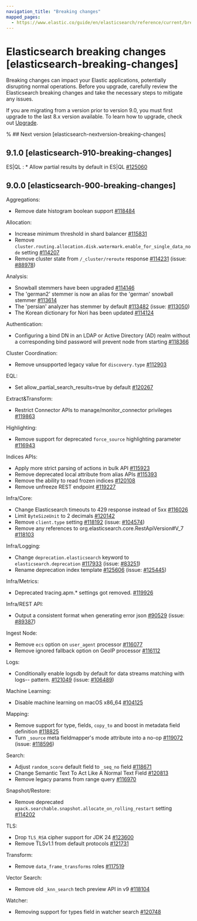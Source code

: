 ```yaml
---
navigation_title: "Breaking changes"
mapped_pages:
  - https://www.elastic.co/guide/en/elasticsearch/reference/current/breaking-changes.html
---
```


# Elasticsearch breaking changes [elasticsearch-breaking-changes]

Breaking changes can impact your Elastic applications, potentially disrupting normal operations. Before you upgrade, carefully review the Elasticsearch breaking changes and take the necessary steps to mitigate any issues.

If you are migrating from a version prior to version 9.0, you must first upgrade to the last 8.x version available. To learn how to upgrade, check out [Upgrade](docs-content://deploy-manage/upgrade.md).

% ## Next version [elasticsearch-nextversion-breaking-changes]

## 9.1.0 [elasticsearch-910-breaking-changes]

ES|QL
:   * Allow partial results by default in ES|QL [#125060](https://github.com/elastic/elasticsearch/pull/125060)

## 9.0.0 [elasticsearch-900-breaking-changes]

Aggregations:
* Remove date histogram boolean support [#118484](https://github.com/elastic/elasticsearch/pull/118484)

Allocation:
* Increase minimum threshold in shard balancer [#115831](https://github.com/elastic/elasticsearch/pull/115831)
* Remove `cluster.routing.allocation.disk.watermark.enable_for_single_data_node` setting [#114207](https://github.com/elastic/elasticsearch/pull/114207)
* Remove cluster state from `/_cluster/reroute` response [#114231](https://github.com/elastic/elasticsearch/pull/114231) (issue: [#88978](https://github.com/elastic/elasticsearch/issues/88978))

Analysis:
* Snowball stemmers have been upgraded [#114146](https://github.com/elastic/elasticsearch/pull/114146)
* The 'german2' stemmer is now an alias for the 'german' snowball stemmer [#113614](https://github.com/elastic/elasticsearch/pull/113614)
* The 'persian' analyzer has stemmer by default [#113482](https://github.com/elastic/elasticsearch/pull/113482) (issue: [#113050](https://github.com/elastic/elasticsearch/issues/113050))
* The Korean dictionary for Nori has been updated [#114124](https://github.com/elastic/elasticsearch/pull/114124)

Authentication:
* Configuring a bind DN in an LDAP or Active Directory (AD) realm without a corresponding bind password
will prevent node from starting [#118366](https://github.com/elastic/elasticsearch/pull/118366)

Cluster Coordination:
* Remove unsupported legacy value for `discovery.type` [#112903](https://github.com/elastic/elasticsearch/pull/112903)

EQL:
* Set allow_partial_search_results=true by default [#120267](https://github.com/elastic/elasticsearch/pull/120267)

Extract&Transform:
* Restrict Connector APIs to manage/monitor_connector privileges [#119863](https://github.com/elastic/elasticsearch/pull/119863)

Highlighting:
* Remove support for deprecated `force_source` highlighting parameter [#116943](https://github.com/elastic/elasticsearch/pull/116943)

Indices APIs:
* Apply more strict parsing of actions in bulk API [#115923](https://github.com/elastic/elasticsearch/pull/115923)
* Remove deprecated local attribute from alias APIs [#115393](https://github.com/elastic/elasticsearch/pull/115393)
* Remove the ability to read frozen indices [#120108](https://github.com/elastic/elasticsearch/pull/120108)
* Remove unfreeze REST endpoint [#119227](https://github.com/elastic/elasticsearch/pull/119227)

Infra/Core:
* Change Elasticsearch timeouts to 429 response instead of 5xx [#116026](https://github.com/elastic/elasticsearch/pull/116026)
* Limit `ByteSizeUnit` to 2 decimals [#120142](https://github.com/elastic/elasticsearch/pull/120142)
* Remove `client.type` setting [#118192](https://github.com/elastic/elasticsearch/pull/118192) (issue: [#104574](https://github.com/elastic/elasticsearch/issues/104574))
* Remove any references to org.elasticsearch.core.RestApiVersion#V_7 [#118103](https://github.com/elastic/elasticsearch/pull/118103)

Infra/Logging:
* Change `deprecation.elasticsearch` keyword to `elasticsearch.deprecation` [#117933](https://github.com/elastic/elasticsearch/pull/117933) (issue: [#83251](https://github.com/elastic/elasticsearch/issues/83251))
* Rename deprecation index template [#125606](https://github.com/elastic/elasticsearch/pull/125606) (issue: [#125445](https://github.com/elastic/elasticsearch/issues/125445))

Infra/Metrics:
* Deprecated tracing.apm.* settings got removed. [#119926](https://github.com/elastic/elasticsearch/pull/119926)

Infra/REST API:
* Output a consistent format when generating error json [#90529](https://github.com/elastic/elasticsearch/pull/90529) (issue: [#89387](https://github.com/elastic/elasticsearch/issues/89387))

Ingest Node:
* Remove `ecs` option on `user_agent` processor [#116077](https://github.com/elastic/elasticsearch/pull/116077)
* Remove ignored fallback option on GeoIP processor [#116112](https://github.com/elastic/elasticsearch/pull/116112)

Logs:
* Conditionally enable logsdb by default for data streams matching with logs-*-* pattern. [#121049](https://github.com/elastic/elasticsearch/pull/121049) (issue: [#106489](https://github.com/elastic/elasticsearch/issues/106489))

Machine Learning:
* Disable machine learning on macOS x86_64 [#104125](https://github.com/elastic/elasticsearch/pull/104125)

Mapping:
* Remove support for type, fields, `copy_to` and boost in metadata field definition [#118825](https://github.com/elastic/elasticsearch/pull/118825)
* Turn `_source` meta fieldmapper's mode attribute into a no-op [#119072](https://github.com/elastic/elasticsearch/pull/119072) (issue: [#118596](https://github.com/elastic/elasticsearch/issues/118596))

Search:
* Adjust `random_score` default field to `_seq_no` field [#118671](https://github.com/elastic/elasticsearch/pull/118671)
* Change Semantic Text To Act Like A Normal Text Field [#120813](https://github.com/elastic/elasticsearch/pull/120813)
* Remove legacy params from range query [#116970](https://github.com/elastic/elasticsearch/pull/116970)

Snapshot/Restore:
* Remove deprecated `xpack.searchable.snapshot.allocate_on_rolling_restart` setting [#114202](https://github.com/elastic/elasticsearch/pull/114202)

TLS:
* Drop `TLS_RSA` cipher support for JDK 24 [#123600](https://github.com/elastic/elasticsearch/pull/123600)
* Remove TLSv1.1 from default protocols [#121731](https://github.com/elastic/elasticsearch/pull/121731)

Transform:
* Remove `data_frame_transforms` roles [#117519](https://github.com/elastic/elasticsearch/pull/117519)

Vector Search:
* Remove old `_knn_search` tech preview API in v9 [#118104](https://github.com/elastic/elasticsearch/pull/118104)

Watcher:
* Removing support for types field in watcher search [#120748](https://github.com/elastic/elasticsearch/pull/120748)


